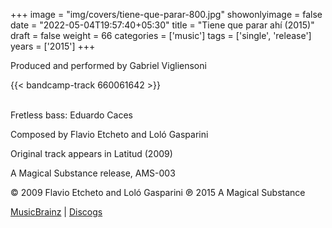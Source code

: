 +++
image = "img/covers/tiene-que-parar-800.jpg"
showonlyimage = false
date = "2022-05-04T19:57:40+05:30"
title = "Tiene que parar ahí (2015)"
draft = false
weight = 66
categories = ['music']
tags = ['single', 'release']
years = ['2015']
+++


<!--more-->

Produced and performed by Gabriel Vigliensoni

{{< bandcamp-track 660061642 >}}
<br><br>

Fretless bass: Eduardo Caces

Composed by Flavio Etcheto and Loló Gasparini

Original track appears in Latitud (2009)

A Magical Substance release, AMS-003

© 2009 Flavio Etcheto and Loló Gasparini ℗ 2015 A Magical Substance

[MusicBrainz](https://musicbrainz.org/release-group/7ef07b13-0293-4095-8a7b-d9ea6998e675) | [Discogs](https://www.discogs.com/Gabriel-Vigliensoni-Tiene-Que-Parar-Ah%C3%AD/release/6855619)

